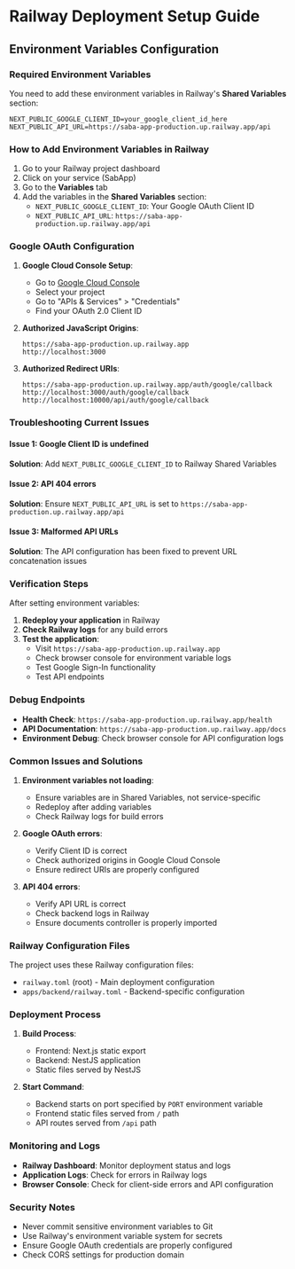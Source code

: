 # Railway Deployment Setup Guide

## Environment Variables Configuration

### Required Environment Variables

You need to add these environment variables in Railway's **Shared Variables** section:

```
NEXT_PUBLIC_GOOGLE_CLIENT_ID=your_google_client_id_here
NEXT_PUBLIC_API_URL=https://saba-app-production.up.railway.app/api
```

### How to Add Environment Variables in Railway

1. Go to your Railway project dashboard
2. Click on your service (SabApp)
3. Go to the **Variables** tab
4. Add the variables in the **Shared Variables** section:
   - `NEXT_PUBLIC_GOOGLE_CLIENT_ID`: Your Google OAuth Client ID
   - `NEXT_PUBLIC_API_URL`: `https://saba-app-production.up.railway.app/api`

### Google OAuth Configuration

1. **Google Cloud Console Setup**:
   - Go to [Google Cloud Console](https://console.cloud.google.com/)
   - Select your project
   - Go to "APIs & Services" > "Credentials"
   - Find your OAuth 2.0 Client ID

2. **Authorized JavaScript Origins**:

   ```
   https://saba-app-production.up.railway.app
   http://localhost:3000
   ```

3. **Authorized Redirect URIs**:
   ```
   https://saba-app-production.up.railway.app/auth/google/callback
   http://localhost:3000/auth/google/callback
   http://localhost:10000/api/auth/google/callback
   ```

### Troubleshooting Current Issues

#### Issue 1: Google Client ID is undefined

**Solution**: Add `NEXT_PUBLIC_GOOGLE_CLIENT_ID` to Railway Shared Variables

#### Issue 2: API 404 errors

**Solution**: Ensure `NEXT_PUBLIC_API_URL` is set to `https://saba-app-production.up.railway.app/api`

#### Issue 3: Malformed API URLs

**Solution**: The API configuration has been fixed to prevent URL concatenation issues

### Verification Steps

After setting environment variables:

1. **Redeploy your application** in Railway
2. **Check Railway logs** for any build errors
3. **Test the application**:
   - Visit `https://saba-app-production.up.railway.app`
   - Check browser console for environment variable logs
   - Test Google Sign-In functionality
   - Test API endpoints

### Debug Endpoints

- **Health Check**: `https://saba-app-production.up.railway.app/health`
- **API Documentation**: `https://saba-app-production.up.railway.app/docs`
- **Environment Debug**: Check browser console for API configuration logs

### Common Issues and Solutions

1. **Environment variables not loading**:
   - Ensure variables are in Shared Variables, not service-specific
   - Redeploy after adding variables
   - Check Railway logs for build errors

2. **Google OAuth errors**:
   - Verify Client ID is correct
   - Check authorized origins in Google Cloud Console
   - Ensure redirect URIs are properly configured

3. **API 404 errors**:
   - Verify API URL is correct
   - Check backend logs in Railway
   - Ensure documents controller is properly imported

### Railway Configuration Files

The project uses these Railway configuration files:

- `railway.toml` (root) - Main deployment configuration
- `apps/backend/railway.toml` - Backend-specific configuration

### Deployment Process

1. **Build Process**:
   - Frontend: Next.js static export
   - Backend: NestJS application
   - Static files served by NestJS

2. **Start Command**:
   - Backend starts on port specified by `PORT` environment variable
   - Frontend static files served from `/` path
   - API routes served from `/api` path

### Monitoring and Logs

- **Railway Dashboard**: Monitor deployment status and logs
- **Application Logs**: Check for errors in Railway logs
- **Browser Console**: Check for client-side errors and API configuration

### Security Notes

- Never commit sensitive environment variables to Git
- Use Railway's environment variable system for secrets
- Ensure Google OAuth credentials are properly configured
- Check CORS settings for production domain
